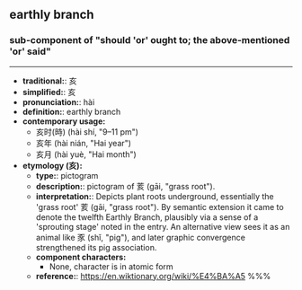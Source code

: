 ## earthly branch
### sub-component of "should 'or' ought to; the above-mentioned 'or' said"
---
- **traditional:**: 亥
- **simplified:**: 亥
- **pronunciation:**: hài
- **definition:**: earthly branch
- **contemporary usage:**
  - 亥时(時) (hài shí, "9–11 pm")
  - 亥年 (hài nián, "Hai year")
  - 亥月 (hài yuè, "Hai month")
- **etymology (亥):**
  - **type:**: pictogram
  - **description:**: pictogram of 荄 (gāi, "grass root").
  - **interpretation:**: Depicts plant roots underground, essentially the 'grass root' 荄 (gāi, "grass root"). By semantic extension it came to denote the twelfth Earthly Branch, plausibly via a sense of a 'sprouting stage' noted in the entry. An alternative view sees it as an animal like 豕 (shǐ, "pig"), and later graphic convergence strengthened its pig association.
  - **component characters:**
    - None, character is in atomic form
  - **reference:**: https://en.wiktionary.org/wiki/%E4%BA%A5
%%%
